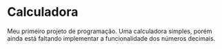 # Calculadora
 Meu primeiro projeto de programação. Uma calculadora simples, porém ainda está faltando implementar a funcionalidade dos números decimais.
